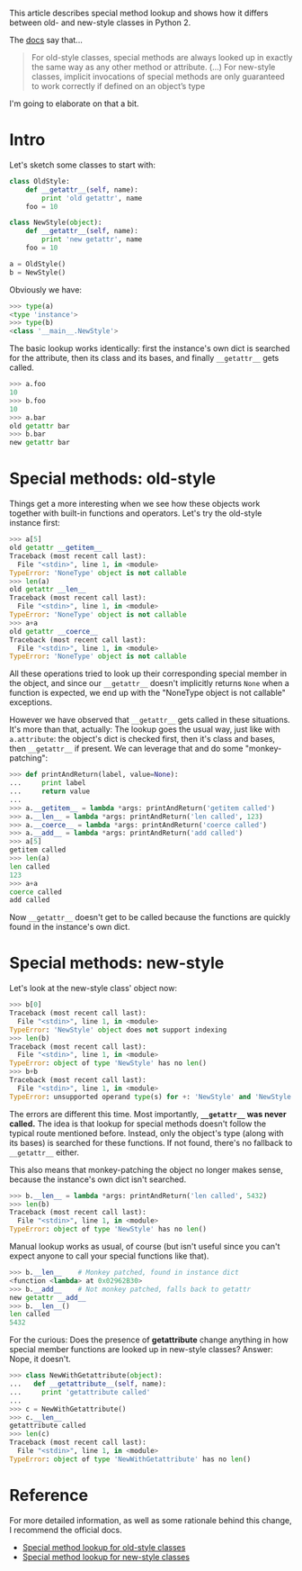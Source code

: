 <!--
.. title: Special member lookup in Python
.. slug: special-member-lookup-in-python
.. date: 2012-12-22 22:07:23 UTC
.. tags: python
.. category: dev
.. link:
.. description:
.. type: text
-->

This article describes special method lookup and shows how it differs between old- and new-style classes in Python 2.

The [docs](http://docs.python.org/2/reference/datamodel.html#special-method-lookup-for-old-style-classes) say that...

> For old-style classes, special methods are always looked up in exactly the same way as any other method or attribute.
> (...)
> For new-style classes, implicit invocations of special methods are only guaranteed to work correctly if defined on an object’s type

I'm going to elaborate on that a bit.

<!--more-->

# Intro #

Let's sketch some classes to start with:

```python
class OldStyle:
    def __getattr__(self, name):
        print 'old getattr', name
    foo = 10
```

```python
class NewStyle(object):
    def __getattr__(self, name):
        print 'new getattr', name
    foo = 10
```

```python
a = OldStyle()
b = NewStyle()
```

Obviously we have:

```python
>>> type(a)
<type 'instance'>
>>> type(b)
<class '__main__.NewStyle'>
```

The basic lookup works identically: first the instance's own dict is searched for the attribute, then its class and its bases, and finally `__getattr__` gets called.

```python
>>> a.foo
10
>>> b.foo
10
>>> a.bar
old getattr bar
>>> b.bar
new getattr bar
```

# Special methods: old-style #

Things get a more interesting when we see how these objects work together with built-in functions and operators. Let's try the old-style instance first:

```python
>>> a[5]
old getattr __getitem__
Traceback (most recent call last):
  File "<stdin>", line 1, in <module>
TypeError: 'NoneType' object is not callable
>>> len(a)
old getattr __len__
Traceback (most recent call last):
  File "<stdin>", line 1, in <module>
TypeError: 'NoneType' object is not callable
>>> a+a
old getattr __coerce__
Traceback (most recent call last):
  File "<stdin>", line 1, in <module>
TypeError: 'NoneType' object is not callable
```

All these operations tried to look up their corresponding special member in the object, and since our `__getattr__` doesn't implicitly returns `None` when a function is expected, we end up with the "NoneType object is not callable" exceptions.

However we have observed that `__getattr__` gets called in these situations. It's more than that, actually: The lookup goes the usual way, just like with `a.attribute`: the object's dict is checked first, then it's class and bases, then `__getattr__` if present. We can leverage that and do some "monkey-patching":

```python
>>> def printAndReturn(label, value=None):
...     print label
...     return value
...
>>> a.__getitem__ = lambda *args: printAndReturn('getitem called')
>>> a.__len__ = lambda *args: printAndReturn('len called', 123)
>>> a.__coerce__ = lambda *args: printAndReturn('coerce called')
>>> a.__add__ = lambda *args: printAndReturn('add called')
>>> a[5]
getitem called
>>> len(a)
len called
123
>>> a+a
coerce called
add called
```

Now `__getattr__` doesn't get to be called because the functions are quickly found in the instance's own dict.

# Special methods: new-style #

Let's look at the new-style class' object now:

```python
>>> b[0]
Traceback (most recent call last):
  File "<stdin>", line 1, in <module>
TypeError: 'NewStyle' object does not support indexing
>>> len(b)
Traceback (most recent call last):
  File "<stdin>", line 1, in <module>
TypeError: object of type 'NewStyle' has no len()
>>> b+b
Traceback (most recent call last):
  File "<stdin>", line 1, in <module>
TypeError: unsupported operand type(s) for +: 'NewStyle' and 'NewStyle'
```

The errors are different this time. Most importantly, **`__getattr__` was never called.** The idea is that lookup for special methods doesn't follow the typical route mentioned before. Instead, only the object's type (along with its bases) is searched for these functions. If not found, there's no fallback to `__getattr__` either.

This also means that monkey-patching the object no longer makes sense, because the instance's own dict isn't searched.

```python
>>> b.__len__ = lambda *args: printAndReturn('len called', 5432)
>>> len(b)
Traceback (most recent call last):
  File "<stdin>", line 1, in <module>
TypeError: object of type 'NewStyle' has no len()
```

Manual lookup works as usual, of course (but isn't useful since you can't expect anyone to call your special functions like that).

```python
>>> b.__len__    # Monkey patched, found in instance dict
<function <lambda> at 0x02962B30>
>>> b.__add__    # Not monkey patched, falls back to getattr
new getattr __add__
>>> b.__len__()
len called
5432
```

For the curious: Does the presence of __getattribute__ change anything in how special member functions are looked up in new-style classes? Answer: Nope, it doesn't.

```python
>>> class NewWithGetattribute(object):
...   def __getattribute__(self, name):
...     print 'getattribute called'
...
>>> c = NewWithGetattribute()
>>> c.__len__
getattribute called
>>> len(c)
Traceback (most recent call last):
  File "<stdin>", line 1, in <module>
TypeError: object of type 'NewWithGetattribute' has no len()
```

# Reference #

For more detailed information, as well as some rationale behind this change, I recommend the official docs.

- [Special method lookup for old-style classes](http://docs.python.org/2/reference/datamodel.html#special-method-lookup-for-old-style-classes)
- [Special method lookup for new-style classes](http://docs.python.org/2/reference/datamodel.html#special-method-lookup-for-new-style-classes)

